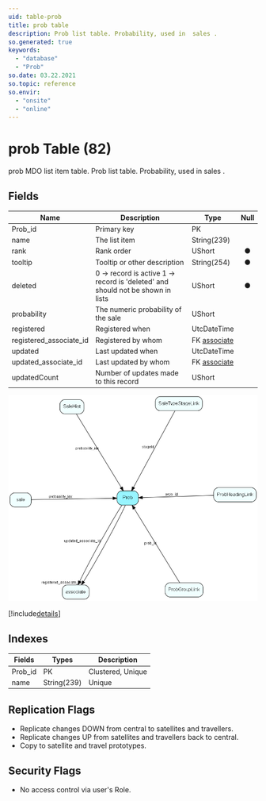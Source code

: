 ```yaml
---
uid: table-prob
title: prob table
description: Prob list table. Probability, used in  sales .
so.generated: true
keywords:
  - "database"
  - "Prob"
so.date: 03.22.2021
so.topic: reference
so.envir:
  - "onsite"
  - "online"
---
```


# prob Table (82)

prob MDO list item table.
Prob list table. Probability, used in  sales .

## Fields

| Name | Description | Type | Null |
|------|-------------|------|:----:|
|Prob\_id|Primary key|PK| |
|name|The list item|String(239)| |
|rank|Rank order|UShort|&#x25CF;|
|tooltip|Tooltip or other description|String(254)|&#x25CF;|
|deleted|0 -&gt; record is active 1 -&gt; record is &apos;deleted&apos; and should not be shown in lists|UShort|&#x25CF;|
|probability|The numeric probability of the sale|UShort| |
|registered|Registered when|UtcDateTime| |
|registered\_associate\_id|Registered by whom|FK [associate](associate.md)| |
|updated|Last updated when|UtcDateTime| |
|updated\_associate\_id|Last updated by whom|FK [associate](associate.md)| |
|updatedCount|Number of updates made to this record|UShort| |


![Prob table relationship diagram](./media/Prob.png)

[!include[details](./includes/Prob.md)]

## Indexes

| Fields | Types | Description |
|--------|-------|-------------|
|Prob\_id |PK |Clustered, Unique |
|name |String(239) |Unique |

## Replication Flags

* Replicate changes DOWN from central to satellites and travellers.
* Replicate changes UP from satellites and travellers back to central.
* Copy to satellite and travel prototypes.

## Security Flags

* No access control via user's Role.

